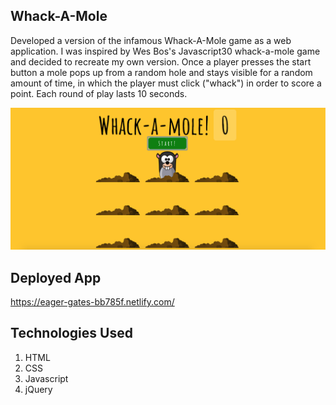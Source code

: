 ## Whack-A-Mole

Developed a version of the infamous Whack-A-Mole game as a web application. I was inspired by Wes Bos's Javascript30 whack-a-mole game and decided to recreate my own version. Once a player presses the start button a mole pops up from a random hole and stays visible for a random amount of time, in which the player must click ("whack") in order to score a point. Each round of play lasts 10 seconds.

![alt text](https://github.com/cpak125/Whack_A_Mole/blob/master/img/screenshot.png)

## Deployed App
https://eager-gates-bb785f.netlify.com/

## Technologies Used
1. HTML
2. CSS
3. Javascript
4. jQuery